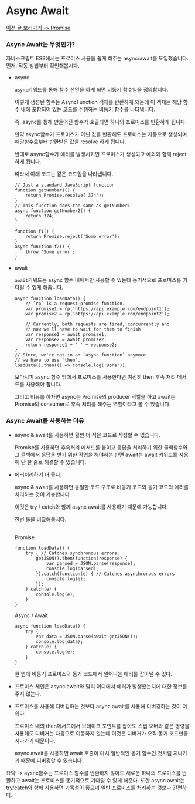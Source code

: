 # Async Await

[이전 글 보러가기 -> Promise](./Promise.md)

### Async Await는 무엇인가?

자바스크립트 ES8에서는 프로미스 사용을 쉽게 해주는 async/await를 도입했습니다. 먼저, 작동 방법부터 확인해봅시다.<br>

- async

  `async`키워드를 통해 함수 선언을 하게 되면 비동기 함수임을 정의합니다.

  이렇게 생성된 함수는 AsyncFunction 객체를 반환하게 되는데 이 객체는 해당 함수 내에 포함되어 있는 코드를 수행하는 비동기 함수를 나타냅니다.

  즉, async를 통해 만들어진 함수가 호출되면 하나의 프로미스를 반환하게 됩니다.

  만약 async함수가 프로미스가 아닌 값을 반환해도 프로미스는 자동으로 생성되며 해당함수로부터 반환받은 값을 resolve 하게 됩니다.

  반대로 async함수가 에러를 발생시키면 프로미스가 생성되고 예외와 함께 reject 하게 됩니다.

  따라서 아래 코드는 같은 코드임을 나타냅니다.

  ```
  // Just a standard JavaScript function
  function getNumber1() {
      return Promise.resolve('374');
  }
  // This function does the same as getNumber1
  async function getNumber2() {
      return 374;
  }
  ```

  ```
  function f1() {
      return Promise.reject('Some error');
  }
  async function f2() {
      throw 'Some error';
  }
  ```

- await

  `await`키워드는 async 함수 내에서만 사용할 수 있는데 동기적으로 프로미스를 기다릴 수 있게 해줍니다.<br>

  ```
  async function loadData() {
      // `rp` is a request-promise function.
      var promise1 = rp('https://api.example.com/endpoint1');
      var promise2 = rp('https://api.example.com/endpoint2');

      // Currently, both requests are fired, concurrently and
      // now we'll have to wait for them to finish
      var response1 = await promise1;
      var response2 = await promise2;
      return response1 + ' ' + response2;
  }
  // Since, we're not in an `async function` anymore
  // we have to use `then`.
  loadData().then(() => console.log('Done'));
  ```

  보다시피 async 함수 밖에서 프로미스를 사용한다면 여전히 then 후속 처리 메서드를 사용해야 합니다.

  그리고 비유를 하자면 async는 Promise의 producer 역할을 하고 await는 Promise의 consumer로 후속 처리를 해주는 역할이라고 볼 수 있습니다.

### Async Await를 사용하는 이유

- async & await를 사용하면 훨씬 더 적은 코드로 작성할 수 있습니다.

  Promise를 사용하면 후속처리 메서드를 붙이고 응답을 처리하기 위한 콜백함수와 그 콜백에서 응답을 받기 위한 작업을 해야하는 반면 await는 await 키워드를 사용해 단 한 줄로 해결할 수 있습니다.<br>

- 에러처리하기 더 좋다.

  async & await를 사용하면 동일한 코드 구조로 비동기 코드와 동기 코드의 에러를 처리하는 것이 가능합니다.

  이것은 try / catch와 함께 async await를 사용하기 때문에 가능합니다.

  한번 둘을 비교해봅시다.<br><br>

  Promise

  ```
  function loadData() {
      try { // Catches synchronous errors.
          getJSON().then(function(response) {
              var parsed = JSON.parse(response);
              console.log(parsed);
          }).catch(function(e) { // Catches asynchronous errors
              console.log(e);
          });
      } catch(e) {
          console.log(e);
      }
  }
  ```

  Async / Await

  ```
  async function loadData() {
      try {
          var data = JSON.parse(await getJSON());
          console.log(data);
      } catch(e) {
          console.log(e);
      }
  }
  ```

  한 번에 비동기 프로미스와 동기 코드에서 일어나는 에러를 잡아낼 수 있다.

- 프로미스 체인은 async await와 달리 어디에서 에러가 발생했는지에 대한 정보를 주지 않는다.

- 프로미스를 사용해 디버깅하는 것보다 async await를 사용해 디버깅하는 것이 더 쉽다.

  프로미스 내의 then메서드에서 브레이크 포인트를 잡아도 스텝 오버와 같은 명령을 사용해도 디버거는 다음으로 이동하지 않는데 이것은 디버거가 오직 동기 코드만을 지나가기 때문이다.

  async await를 사용하면 await 호출이 마치 일반적인 동기 함수인 것처럼 지나가기 때문에 디버깅할 수 있습니다.

요약 -> aysnc함수는 프로미스 함수를 반환하지 않아도 새로운 하나의 프로미스를 반환하고 await는 프로미스를 동기적으로 기다릴 수 있게 해준다. 또한 async await는 try/catch와 함께 사용하면 가독성이 좋으며 일반 프로미스를 처리하는 것보다 간편하다.<br>

